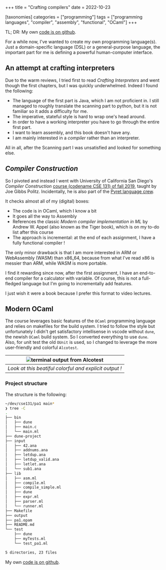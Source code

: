 +++
title = "Crafting compilers"
date = 2022-10-23

[taxonomies]
categories = ["programming"]
tags = ["programming languages", "compiler", "assembly", "functional", "OCaml"]
+++

TL; DR: My own [code is on github](https://ucsd-cse131-f19.github.io/).


For a while now, I've wanted to create my own programming language(s). Just a domain-specific language (DSL) or a general-purpose language, the important part for me is defining a powerful human-computer interface. 

## An attempt at crafting interpreters

Due to the warm reviews, I tried first to read _Crafting Interpreters_ and went though the first chapters, but I was quickly underwhelmed. Indeed I found the following:
- The language of the first part is Java, which I am not proficient in. I still managed to roughly translate the scanning part to python, but it is not familiar so it adds a difficulty for me. 
- The imperative, stateful style is hard to wrap one's head around. 
- In order to have a working interpreter you have to go through the entire first part. 
- I want to learn assembly, and this book doesn't have any.
- I am mainly interested in a _compiler_ rather than an interpreter.

All in all, after the Scanning part I was unsatisfied and looked for something else.

## _Compiler Construction_

So I pivoted and instead I went with University of California San Diego's _Compiler Construction_ [course (codename CSE 131) of fall 2019](https://ucsd-cse131-f19.github.io/), taught by Joe Gibbs Politz. Incidentally, he is also part of the [Pyret language crew](https://www.pyret.org/crew/).

It checks almost all of my (digital) boxes: 
- The code is in OCaml, which I know a bit
- It goes all the way to Assembly
- References the classic _Modern compiler implementation in ML_ by Andrew W. Appel (also known as the Tiger book), which is on my to-do list after this course
- The approach is incremental: at the end of each assignment, I have a fully functional compiler !

The only minor drawback is that I am more interested in ARM or WebAssembly (WASM) than x86_64, because from what I've read x86 is messier than ARM, while WASM is more portable.

I find it rewarding since now, after the first assignment, I have an end-to-end compiler for a calculator with variable. Of course, this is not a full-fledged language but I'm going to incrementally add features. 

I just wish it were a book because I prefer this format to video lectures.

## Modern OCaml

The course leverages basic features of the `OCaml` programming language and relies on makefiles for the build system. I tried to follow the style but unfortunately I didn't get satisfactory intellisense in vscode without `dune`, the newish `OCaml` build system. So I converted everything to use `dune`.  
Also, for unit test the old `OUnit` is used, so I changed to leverage the more user-friendly and colorful `Alcotest`.

|![terminal output from Alcotest](/images/alcotest.png)|
|:--:|
| *Look at this beatiful colorful and explicit output !*|

### Project structure

The structure is the following:

```bash
~/dev/cse131/pa1 main*
❯ tree -C
.
├── bin
│   ├── dune
│   ├── main.c
│   └── main.ml
├── dune-project
├── input
│   ├── 42.ana
│   ├── addnums.ana
│   ├── letdup.ana
│   ├── letdup_valid.ana
│   ├── letlet.ana
│   └── sub1.ana
├── lib
│   ├── asm.ml
│   ├── compile.ml
│   ├── compile_simple.ml
│   ├── dune
│   ├── expr.ml
│   ├── parser.ml
│   └── runner.ml
├── Makefile
├── output
├── pa1.opam
├── README.md
└── test
    ├── dune
    ├── myTests.ml
    └── test_pa1.ml

5 directories, 23 files
```

My own [code is on github](https://ucsd-cse131-f19.github.io/).

